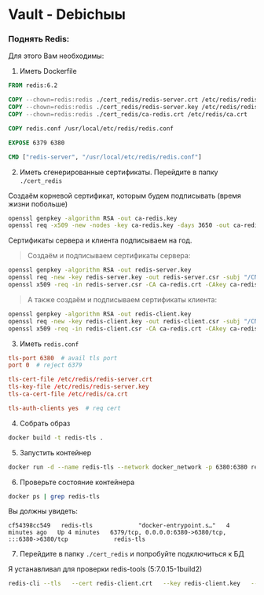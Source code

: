 # Vault - Debichыы

### Поднять Redis:

Для этого Вам необходимы: 

1) Иметь Dockerfile

```Dockerfile
FROM redis:6.2

COPY --chown=redis:redis ./cert_redis/redis-server.crt /etc/redis/redis-server.crt
COPY --chown=redis:redis ./cert_redis/redis-server.key /etc/redis/redis-server.key
COPY --chown=redis:redis ./cert_redis/ca-redis.crt /etc/redis/ca.crt

COPY redis.conf /usr/local/etc/redis/redis.conf

EXPOSE 6379 6380

CMD ["redis-server", "/usr/local/etc/redis/redis.conf"]
```

2) Иметь сгенерированные сертификаты. Перейдите в папку `./cert_redis`

Создаём корневой сертификат, которым будем подписывать (время жизни побольше)

```bash
openssl genpkey -algorithm RSA -out ca-redis.key
openssl req -x509 -new -nodes -key ca-redis.key -days 3650 -out ca-redis.crt -subj "/CN=MyRedisCA"
```

Сертификаты сервера и клиента подписываем на год. 

> Создаём и подписываем сертификаты сервера:

```bash
openssl genpkey -algorithm RSA -out redis-server.key
openssl req -new -key redis-server.key -out redis-server.csr -subj "/CN=redis-server"
openssl x509 -req -in redis-server.csr -CA ca-redis.crt -CAkey ca-redis.key -CAcreateserial -out redis-server.crt -days 365
```

> А также создаём и подписываем сертификаты клиента:

```bash
openssl genpkey -algorithm RSA -out redis-client.key
openssl req -new -key redis-client.key -out redis-client.csr -subj "/CN=redis-client"
openssl x509 -req -in redis-client.csr -CA ca-redis.crt -CAkey ca-redis.key -CAcreateserial -out redis-client.crt -days 365
```

3) Иметь `redis.conf`

```conf
tls-port 6380  # avail tls port
port 0  # reject 6379

tls-cert-file /etc/redis/redis-server.crt
tls-key-file /etc/redis/redis-server.key
tls-ca-cert-file /etc/redis/ca.crt

tls-auth-clients yes  # req cert
```

4) Собрать образ

```bash
docker build -t redis-tls .
```

5) Запустить контейнер

```bash
docker run -d --name redis-tls --network docker_network -p 6380:6380 redis-tls
```

6) Проверьте состояние контейнера 

```bash
docker ps | grep redis-tls
```

Вы должны увидеть:
```
cf54398cc549   redis-tls             "docker-entrypoint.s…"   4 minutes ago   Up 4 minutes   6379/tcp, 0.0.0.0:6380->6380/tcp, :::6380->6380/tcp             redis-tls
```

7) Перейдите в папку `./cert_redis` и попробуйте подключиться к БД

Я устанавливал для проверки redis-tools (5:7.0.15-1build2)

```bash
redis-cli --tls   --cert redis-client.crt   --key redis-client.key   --cacert ca-redis.crt   -h 127.0.0.1 -p 6380
```
